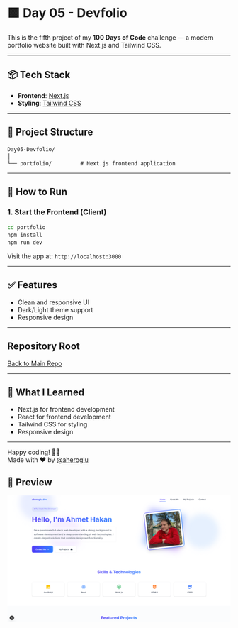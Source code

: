 # 🟩 Day 05 - Devfolio

This is the fifth project of my **100 Days of Code** challenge — a modern portfolio website built with Next.js and Tailwind CSS.

---

## 📦 Tech Stack

- **Frontend**: [Next.js](https://nextjs.org/)
- **Styling**: [Tailwind CSS](https://tailwindcss.com/)

---

## 📁 Project Structure

```
Day05-Devfolio/
│
└── portfolio/         # Next.js frontend application
```

---

## 🚀 How to Run

### 1. Start the Frontend (Client)

```bash
cd portfolio
npm install
npm run dev
```

Visit the app at: `http://localhost:3000`

---

## ✅ Features

- Clean and responsive UI
- Dark/Light theme support
- Responsive design

---

##  Repository Root

[Back to Main Repo](../..)

---

## 🧠 What I Learned

- Next.js for frontend development
- React for frontend development
- Tailwind CSS for styling
- Responsive design

---

Happy coding! 👨‍💻  
Made with ❤️ by [@aheroglu](https://github.com/aheroglu)

## 📸 Preview

![Devfolio Preview](./assets/preview.png)
